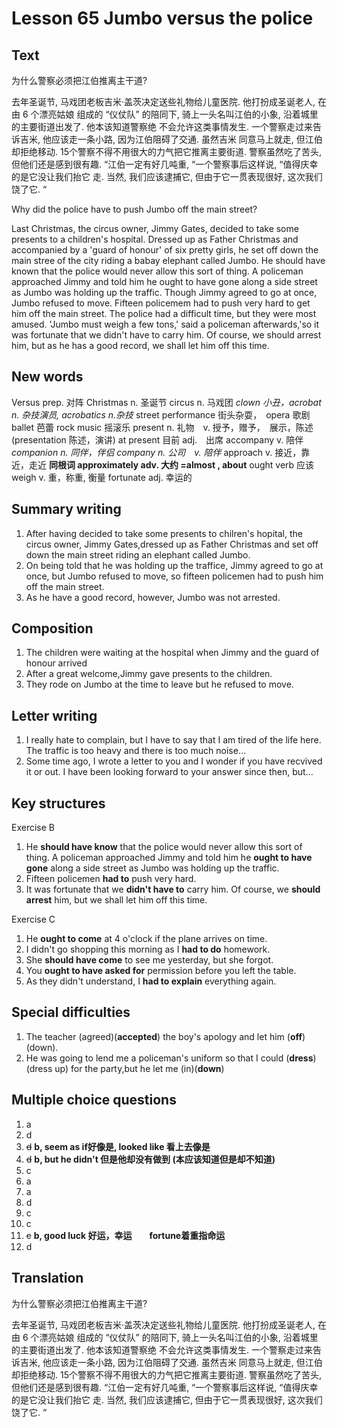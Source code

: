 # Lesson 65 Jumbo versus the police

## Text

为什么警察必须把江伯推离主干道?

去年圣诞节, 马戏团老板吉米·盖茨决定送些礼物给儿童医院. 他打扮成圣诞老人, 在由 6 个漂亮姑娘
组成的 “仪仗队” 的陪同下, 骑上一头名叫江伯的小象, 沿着城里的主要街道出发了. 他本该知道警察绝
不会允许这类事情发生. 一个警察走过来告诉吉米, 他应该走一条小路, 因为江伯阻碍了交通. 虽然吉米
同意马上就走, 但江伯却拒绝移动. 15个警察不得不用很大的力气把它推离主要街道. 警察虽然吃了苦头,
但他们还是感到很有趣. “江伯一定有好几吨重, “一个警察事后这样说, “值得庆幸的是它没让我们抬它
走. 当然, 我们应该逮捕它, 但由于它一贯表现很好, 这次我们饶了它. “

Why did the police have to push Jumbo off the main street?

Last Christmas, the circus owner, Jimmy Gates, decided to take some presents to a children's hospital.
Dressed up as Father Christmas and accompanied by a 'guard of honour' of six pretty girls, he set off down the main stree of the city riding a babay elephant called Jumbo.
He should have known that the police would never allow this sort of thing.
A policeman approached Jimmy and told him he ought to have gone along a side street as Jumbo was holding up the traffic.
Though Jimmy agreed to go at once, Jumbo refused to move.
Fifteen policemem had to push very hard to get him off the main street.
The police had a difficult time, but they were most amused.
'Jumbo must weigh a few tons,' said a policeman afterwards,'so it was fortunate that we didn't have to carry him.
Of course, we should arrest him, but as he has a good record, we shall let him off this time.

## New words

Versus  prep. 对阵
Christmas n. 圣诞节
circus n. 马戏团 *clown 小丑，acrobat n. 杂技演员, acrobatics n.杂技*
    street performance 街头杂耍，　opera 歌剧 ballet 芭蕾 rock music 摇滚乐
present n. 礼物　v. 授予，赠予，　展示，陈述(presentation 陈述，演讲) 
    at present 目前  adj.　出席
accompany v. 陪伴  *companion n. 同伴，伴侣  company n. 公司　v. 陪伴*
approach v. 接近，靠近，走近  **同根词 approximately adv. 大约 =almost , about**
ought verb 应该
weigh v. 重，称重, 衡量
fortunate adj. 幸运的

## Summary writing

1. After having decided to take some presents to chilren's hopital, the circus owner, Jimmy Gates,dressed up as Father Christmas and set off down the main street riding an elephant called Jumbo.
2. On being told that he was holding up the traffice, Jimmy agreed to go at once, but Jumbo refused to move, so fifteen policemen had to push him off the main street. 
3. As he have a good record, however, Jumbo was not arrested.

## Composition

1. The children were waiting at the hospital when Jimmy and the guard of honour arrived
2. After a great welcome,Jimmy gave presents to the children.
3. They rode on Jumbo at the time to leave but he refused to move.

## Letter writing

1. I really hate to complain, but I have to say that I am tired of the life here.
   The traffic is too heavy and there is too much noise...
2. Some time ago, I wrote a letter to you and I wonder if you have recvived it or out.
    I have been looking forward to your answer since then, but...

## Key structures

Exercise B

1. He **should have know** that the police would never allow this sort of thing. A policeman approached Jimmy and told him he **ought to have gone** along a side street as Jumbo was holding up the traffic.
2. Fifteen policemen **had to** push very hard.
3. It was fortunate that we **didn't have to** carry him. Of course, we **should arrest** him, but we shall let him off this time.

Exercise C

1. He **ought to come** at 4 o'clock if the plane arrives on time.
2. I didn't go shopping this morning as I **had to do** homework.
3. She **should have come** to see me yesterday, but she forgot.
4. You **ought to have asked for** permission before you left the table.
5. As they didn't understand, I **had to explain** everything again.

## Special difficulties

1. The teacher (agreed)(**accepted**) the boy's apology and let him (**off**)(down).
2. He was going to lend me a policeman's uniform so that I could (**dress**)(dress up) for the party,but he let me (in)(**down**)

## Multiple choice questions

1. a
2. d
3. ~~d~~ **b, seem as if好像是,  looked like 看上去像是**
4. ~~d~~ **b, but he didn't 但是他却没有做到 (本应该知道但是却不知道)**
5. c
6. a
7. a
8. d
9. c
10. c
11. ~~c~~ **b, good luck 好运，幸运　　fortune着重指命运**
12. d

## Translation

为什么警察必须把江伯推离主干道?

去年圣诞节, 马戏团老板吉米·盖茨决定送些礼物给儿童医院. 他打扮成圣诞老人, 在由 6 个漂亮姑娘
组成的 “仪仗队” 的陪同下, 骑上一头名叫江伯的小象, 沿着城里的主要街道出发了. 他本该知道警察绝
不会允许这类事情发生. 一个警察走过来告诉吉米, 他应该走一条小路, 因为江伯阻碍了交通. 虽然吉米
同意马上就走, 但江伯却拒绝移动. 15个警察不得不用很大的力气把它推离主要街道. 警察虽然吃了苦头,
但他们还是感到很有趣. “江伯一定有好几吨重, “一个警察事后这样说, “值得庆幸的是它没让我们抬它
走. 当然, 我们应该逮捕它, 但由于它一贯表现很好, 这次我们饶了它. “